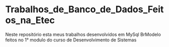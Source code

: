 # Trabalhos_de_Banco_de_Dados_Feitos_na_Etec
Neste repositório esta meus trabalhos desenvolvidos em MySql BrModelo feitos no 1° modulo do curso de Desenvolvimento de Sistemas
